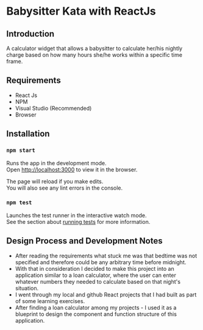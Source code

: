 # Babysitter Kata with ReactJs

## Introduction

A calculator widget that allows a babysitter to calculate her/his nightly charge based on how many hours she/he works within a specific time frame. 

## Requirements

* React Js 
* NPM
* Visual Studio (Recommended)
* Browser

## Installation

### `npm start`

Runs the app in the development mode.\
Open [http://localhost:3000](http://localhost:3000) to view it in the browser.

The page will reload if you make edits.\
You will also see any lint errors in the console.

### `npm test`

Launches the test runner in the interactive watch mode.\
See the section about [running tests](https://facebook.github.io/create-react-app/docs/running-tests) for more information.

## Design Process and Development Notes

* After reading the requirements what stuck me was that bedtime was not specified and therefore could be any arbitrary time before midnight.
* With that in consideration I decided to make this project into an application similar to a loan calculator, where the user can enter whatever numbers they needed to calculate based on that night's situation.
* I went through my local and github React projects that I had built as part of some learning exercises.
* After finding a loan calculator among my projects - I used it as a blueprint to design the component and function structure of this application.  
